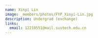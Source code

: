 ```yaml
---
name: Xinyi Lin
image: _members/photos/FYP_Xinyi-Lin.jpg
description: Undergrad (exchange)
links:
  email: 12210551@mail.sustech.edu.cn
---
```


